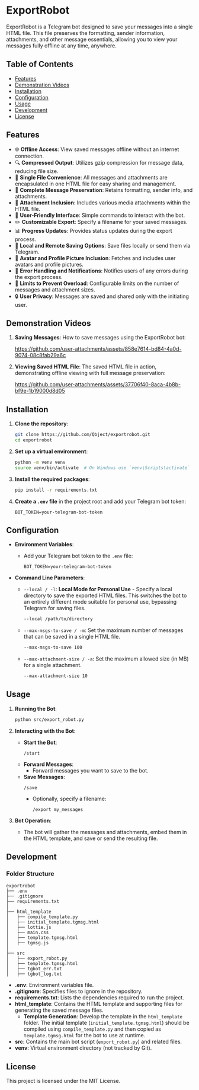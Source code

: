 # ExportRobot

ExportRobot is a Telegram bot designed to save your messages into a single HTML file. This file preserves the formatting, sender information, attachments, and other message essentials, allowing you to view your messages fully offline at any time, anywhere.

## Table of Contents
- [Features](#features)
- [Demonstration Videos](#demonstration-videos)
- [Installation](#installation)
- [Configuration](#configuration)
- [Usage](#usage)
- [Development](#development)
- [License](#license)

## Features
- 🌐 **Offline Access**: View saved messages offline without an internet connection.
- 🔍 **Compressed Output**: Utilizes gzip compression for message data, reducing file size.
- 📁 **Single File Convenience**: All messages and attachments are encapsulated in one HTML file for easy sharing and management.
- 📝 **Complete Message Preservation**: Retains formatting, sender info, and attachments.
- 📎 **Attachment Inclusion**: Includes various media attachments within the HTML file.
- 🤖 **User-Friendly Interface**: Simple commands to interact with the bot.
- ✏️ **Customizable Export**: Specify a filename for your saved messages.
- 📊 **Progress Updates**: Provides status updates during the export process.
- 💾 **Local and Remote Saving Options**: Save files locally or send them via Telegram.
- 👤 **Avatar and Profile Picture Inclusion**: Fetches and includes user avatars and profile pictures.
- 🚨 **Error Handling and Notifications**: Notifies users of any errors during the export process.
- 🚦 **Limits to Prevent Overload**: Configurable limits on the number of messages and attachment sizes.
- 🔒 **User Privacy**: Messages are saved and shared only with the initiating user.

## Demonstration Videos
1. **Saving Messages**:
   How to save messages using the ExportRobot bot:

   https://github.com/user-attachments/assets/858e7614-bd84-4a0d-9074-08c8fab29a6c

3. **Viewing Saved HTML File**:
   The saved HTML file in action, demonstrating offline viewing with full message preservation:

   https://github.com/user-attachments/assets/37706f40-8aca-4b8b-bf9e-1b19000d8d05

## Installation
1. **Clone the repository**:
   ```sh
   git clone https://github.com/Qbject/exportrobot.git
   cd exportrobot
   ```

2. **Set up a virtual environment**:
   ```sh
   python -m venv venv
   source venv/bin/activate  # On Windows use `venv\Scripts\activate`
   ```

3. **Install the required packages**:
   ```sh
   pip install -r requirements.txt
   ```

4. **Create a `.env` file** in the project root and add your Telegram bot token:
   ```
   BOT_TOKEN=your-telegram-bot-token
   ```

## Configuration
- **Environment Variables**:
  - Add your Telegram bot token to the `.env` file:
    ```
    BOT_TOKEN=your-telegram-bot-token
    ```

- **Command Line Parameters**:
  - `--local / -l`: **Local Mode for Personal Use** - Specify a local directory to save the exported HTML files. This switches the bot to an entirely different mode suitable for personal use, bypassing Telegram for saving files.
    ```sh
    --local /path/to/directory
    ```

  - `--max-msgs-to-save / -m`: Set the maximum number of messages that can be saved in a single HTML file.
    ```sh
    --max-msgs-to-save 100
    ```

  - `--max-attachment-size / -a`: Set the maximum allowed size (in MB) for a single attachment.
    ```sh
    --max-attachment-size 10
    ```

## Usage
1. **Running the Bot**:
   ```sh
   python src/export_robot.py
   ```

2. **Interacting with the Bot**:
   - **Start the Bot**:
     ```
     /start
     ```
   - **Forward Messages**:
     - Forward messages you want to save to the bot.
   - **Save Messages**:
     ```
     /save
     ```
     - Optionally, specify a filename:
       ```
       /export my_messages
       ```

3. **Bot Operation**:
   - The bot will gather the messages and attachments, embed them in the HTML template, and save or send the resulting file.

## Development
### Folder Structure
```
exportrobot
├── .env
├── .gitignore
├── requirements.txt
│
├── html_template
│   ├── compile_template.py
│   ├── initial_template.tgmsg.html
│   ├── lottie.js
│   ├── main.css
│   ├── template.tgmsg.html
│   ├── tgmsg.js
│
├── src
│   ├── export_robot.py
│   ├── template.tgmsg.html
│   ├── tgbot_err.txt
│   ├── tgbot_log.txt
```
- **.env**: Environment variables file.
- **.gitignore**: Specifies files to ignore in the repository.
- **requirements.txt**: Lists the dependencies required to run the project.
- **html_template**: Contains the HTML template and supporting files for generating the saved message files.
  - **Template Generation**: Develop the template in the `html_template` folder. The initial template (`initial_template.tgmsg.html`) should be compiled using `compile_template.py` and then copied as `template.tgmsg.html` for the bot to use at runtime.
- **src**: Contains the main bot script (`export_robot.py`) and related files.
- **venv**: Virtual environment directory (not tracked by Git).

## License
This project is licensed under the MIT License.
